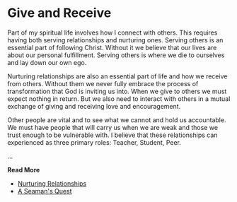 # Give and Receive

Part of my spiritual life involves how I connect with others.  This requires having both serving
relationships and nurturing ones.  Serving others is an essential part of following Christ. Without
it we believe that our lives are about our personal fulfillment.  Serving others is where we die to
ourselves and lay down our own ego.

Nurturing relationships are also an essential part of life and how we receive from others.  Without
them we never fully embrace the process of transformation that God is inviting us into.  When we
give to others we must expect nothing in return.  But we also need to interact with others in a
mutual exchange of giving and receiving love and encouragement. 

Other people are vital and to see what we cannot and hold us accountable.  We must have people that
will carry us when we are weak and those we trust enough to be vulnerable with.  I believe that
these relationships can experienced as three primary roles: Teacher, Student, Peer.  


...

**Read More**

* [Nurturing Relationships](https://seamansguide.com/quest/Relationships.md)
* [A Seaman's Quest](https://seamansguide.com/quest)


